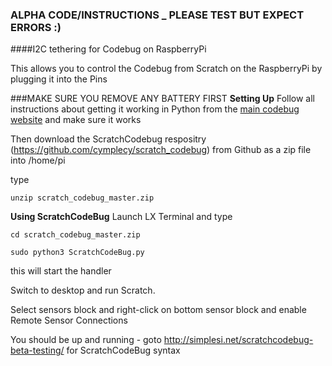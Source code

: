 ### ALPHA CODE/INSTRUCTIONS _ PLEASE TEST BUT EXPECT ERRORS :)
####I2C tethering for Codebug on RaspberryPi

This allows you to control the Codebug from Scratch on the RaspberryPi by plugging it into the Pins

###MAKE SURE YOU REMOVE ANY BATTERY FIRST
**Setting Up**
Follow all instructions about getting it working in Python from the [main codebug website](http://codebug-i2c-tether.readthedocs.org/en/latest/) and make sure it works


Then download the ScratchCodebug respositry (https://github.com/cymplecy/scratch_codebug) from Github as a zip file into /home/pi

type

    unzip scratch_codebug_master.zip


**Using ScratchCodeBug**
Launch LX Terminal and type

    cd scratch_codebug_master.zip
    
    sudo python3 ScratchCodeBug.py

this will start the handler

Switch to desktop and run Scratch.

Select sensors block and right-click on bottom sensor block and enable Remote Sensor Connections

You should be up and running - goto http://simplesi.net/scratchcodebug-beta-testing/ for ScratchCodeBug syntax


